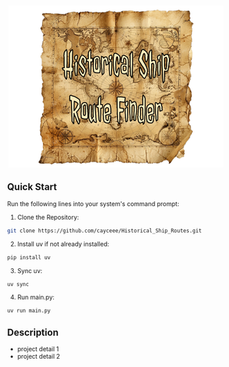 <div align = "center">
<img src="assets/ship_logo.png" width = "500"/>
</div>

## Quick Start
Run the following lines into your system's command prompt:
1. Clone the Repository:
```bash
git clone https://github.com/cayceee/Historical_Ship_Routes.git
```
2. Install uv if not already installed:
```bash
pip install uv
```
3. Sync uv:
```bash
uv sync
```
4. Run main.py:
```bash
uv run main.py
```
## Description
- project detail 1
- project detail 2
